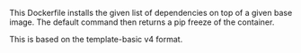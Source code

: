 This Dockerfile installs the given list of dependencies on top of a given base image.
The default command then returns a pip freeze of the container.

This is based on the template-basic v4 format.

